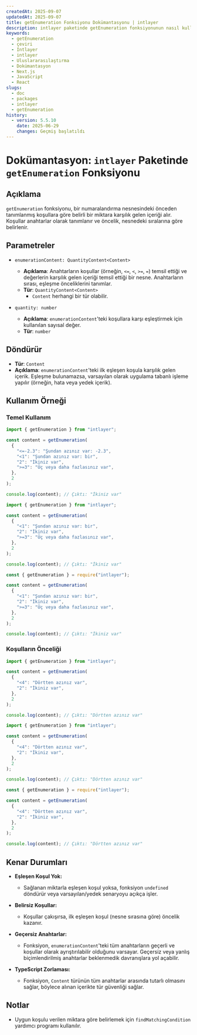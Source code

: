 ```yaml
---
createdAt: 2025-09-07
updatedAt: 2025-09-07
title: getEnumeration Fonksiyonu Dokümantasyonu | intlayer
description: intlayer paketinde getEnumeration fonksiyonunun nasıl kullanılacağını görün
keywords:
  - getEnumeration
  - çeviri
  - Intlayer
  - intlayer
  - Uluslararasılaştırma
  - Dokümantasyon
  - Next.js
  - JavaScript
  - React
slugs:
  - doc
  - packages
  - intlayer
  - getEnumeration
history:
  - version: 5.5.10
    date: 2025-06-29
    changes: Geçmiş başlatıldı
---
```


# Dokümantasyon: `intlayer` Paketinde `getEnumeration` Fonksiyonu

## Açıklama

`getEnumeration` fonksiyonu, bir numaralandırma nesnesindeki önceden tanımlanmış koşullara göre belirli bir miktara karşılık gelen içeriği alır. Koşullar anahtarlar olarak tanımlanır ve öncelik, nesnedeki sıralarına göre belirlenir.

## Parametreler

- `enumerationContent: QuantityContent<Content>`
  - **Açıklama**: Anahtarların koşullar (örneğin, `<=`, `<`, `>=`, `=`) temsil ettiği ve değerlerin karşılık gelen içeriği temsil ettiği bir nesne. Anahtarların sırası, eşleşme önceliklerini tanımlar.
  - **Tür**: `QuantityContent<Content>`
    - `Content` herhangi bir tür olabilir.

- `quantity: number`
  - **Açıklama**: `enumerationContent`'teki koşullara karşı eşleştirmek için kullanılan sayısal değer.
  - **Tür**: `number`

## Döndürür

- **Tür**: `Content`
- **Açıklama**: `enumerationContent`'teki ilk eşleşen koşula karşılık gelen içerik. Eşleşme bulunamazsa, varsayılan olarak uygulama tabanlı işleme yapılır (örneğin, hata veya yedek içerik).

## Kullanım Örneği

### Temel Kullanım

```typescript codeFormat="typescript"
import { getEnumeration } from "intlayer";

const content = getEnumeration(
  {
    "<=-2.3": "Şundan azınız var: -2.3",
    "<1": "Şundan azınız var: bir",
    "2": "İkiniz var",
    ">=3": "Üç veya daha fazlasınız var",
  },
  2
);

console.log(content); // Çıktı: "İkiniz var"
```

```javascript codeFormat="esm"
import { getEnumeration } from "intlayer";

const content = getEnumeration(
  {
    "<1": "Şundan azınız var: bir",
    "2": "İkiniz var",
    ">=3": "Üç veya daha fazlasınız var",
  },
  2
);

console.log(content); // Çıktı: "İkiniz var"
```

```javascript codeFormat="commonjs"
const { getEnumeration } = require("intlayer");

const content = getEnumeration(
  {
    "<1": "Şundan azınız var: bir",
    "2": "İkiniz var",
    ">=3": "Üç veya daha fazlasınız var",
  },
  2
);

console.log(content); // Çıktı: "İkiniz var"
```

### Koşulların Önceliği

```typescript codeFormat="typescript"
import { getEnumeration } from "intlayer";

const content = getEnumeration(
  {
    "<4": "Dörtten azınız var",
    "2": "İkiniz var",
  },
  2
);

console.log(content); // Çıktı: "Dörtten azınız var"
```

```javascript codeFormat="esm"
import { getEnumeration } from "intlayer";

const content = getEnumeration(
  {
    "<4": "Dörtten azınız var",
    "2": "İkiniz var",
  },
  2
);

console.log(content); // Çıktı: "Dörtten azınız var"
```

```javascript codeFormat="commonjs"
const { getEnumeration } = require("intlayer");

const content = getEnumeration(
  {
    "<4": "Dörtten azınız var",
    "2": "İkiniz var",
  },
  2
);

console.log(content); // Çıktı: "Dörtten azınız var"
```

## Kenar Durumları

- **Eşleşen Koşul Yok:**
  - Sağlanan miktarla eşleşen koşul yoksa, fonksiyon `undefined` döndürür veya varsayılan/yedek senaryoyu açıkça işler.

- **Belirsiz Koşullar:**
  - Koşullar çakışırsa, ilk eşleşen koşul (nesne sırasına göre) öncelik kazanır.

- **Geçersiz Anahtarlar:**
  - Fonksiyon, `enumerationContent`'teki tüm anahtarların geçerli ve koşullar olarak ayrıştırılabilir olduğunu varsayar. Geçersiz veya yanlış biçimlendirilmiş anahtarlar beklenmedik davranışlara yol açabilir.

- **TypeScript Zorlaması:**
  - Fonksiyon, `Content` türünün tüm anahtarlar arasında tutarlı olmasını sağlar, böylece alınan içerikte tür güvenliği sağlar.

## Notlar

- Uygun koşulu verilen miktara göre belirlemek için `findMatchingCondition` yardımcı programı kullanılır.
